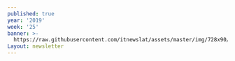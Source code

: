 ```yaml
---
published: true
year: '2019'
week: '25'
banner: >-
  https://raw.githubusercontent.com/itnewslat/assets/master/img/728x90/Banner-Resumen.jpg
Layout: newsletter
---
```

